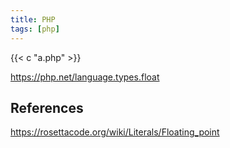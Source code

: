 ```yaml
---
title: PHP
tags: [php]
---
```


{{< c "a.php" >}}

<https://php.net/language.types.float>

## References

<https://rosettacode.org/wiki/Literals/Floating_point>
